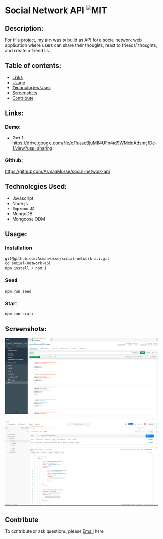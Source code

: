# Social Network API ![MIT](https://img.shields.io/static/v1?label=MIT&message=License&color=orange)

## Description:

For this project, my aim was to build an API for a social network web application where users can share their thoughts, react to friends’ thoughts, and create a friend list.

## Table of contents:
- [Links](#links)
- [Usage](#usage)
- [Technologies Used](#technologies-used)
- [Screenshots](#screenshots)
- [Contribute](#contribute)

## Links:

### Demo:

- Part 1: https://drive.google.com/file/d/1uaacBjuMR4UFn4rd9WMcldAdsmgfDe-1/view?usp=sharing

### Github:

https://github.com/AsmaaMusse/social-network-api

## Technologies Used:

- Javascript
- Node.js
- Express.JS
- MongoDB
- Mongoose ODM

## Usage:

### Installation

```
git@github.com:AsmaaMusse/social-network-api.git
cd social-network-api
npm install / npm i
```

### Seed

```
npm run seed
```

### Start

```
npm run start
```

## Screenshots:

![mongoDB](./assets/images/mongoDB.png)

![Postman](./assets/images/postman.png)

## Contribute

To contribute or ask questions, please <a href="https://mail.google.com/mail/u/0/?tf=cm&to=asmaamusse03@gmail.com&cc&bcc&su&body&fs=1">Email</a> here
